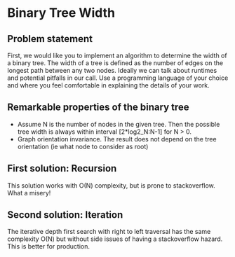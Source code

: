 # Binary Tree Width
## Problem statement
First, we would like you to implement an algorithm to determine the width of a binary tree. The width of a tree is defined as the number of edges on the longest path between any two nodes. Ideally we can talk about runtimes and potential pitfalls in our call. Use a programming language of your choice and where you feel comfortable in explaining the details of your work.
## Remarkable properties of the binary tree
- Assume N is the number of nodes in the given tree. Then the possible tree width is always within interval [2*log2_N:N-1] for N > 0.
- Graph orientation invariance. The result does not depend on the tree orientation (ie what node to consider as root) 
## First solution: Recursion
This solution works with O(N) complexity, but is prone to stackoverflow. What a misery!
## Second solution: Iteration
The iterative depth first search with right to left traversal has the same complexity O(N) but without side issues of having a stackoverflow hazard. This is better for production.
